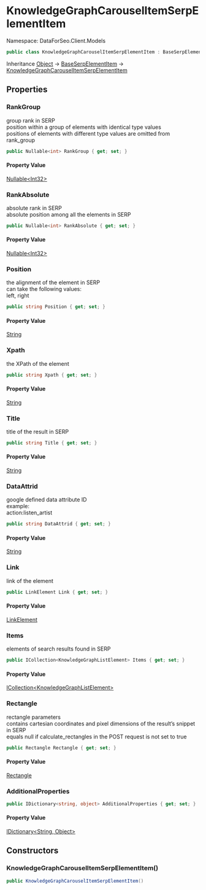 # KnowledgeGraphCarouselItemSerpElementItem

Namespace: DataForSeo.Client.Models

```csharp
public class KnowledgeGraphCarouselItemSerpElementItem : BaseSerpElementItem
```

Inheritance [Object](https://docs.microsoft.com/en-us/dotnet/api/system.object) → [BaseSerpElementItem](./dataforseo.client.models.baseserpelementitem.md) → [KnowledgeGraphCarouselItemSerpElementItem](./dataforseo.client.models.knowledgegraphcarouselitemserpelementitem.md)

## Properties

### **RankGroup**

group rank in SERP
 <br>position within a group of elements with identical type values
 <br>positions of elements with different type values are omitted from rank_group

```csharp
public Nullable<int> RankGroup { get; set; }
```

#### Property Value

[Nullable&lt;Int32&gt;](https://docs.microsoft.com/en-us/dotnet/api/system.nullable-1)<br>

### **RankAbsolute**

absolute rank in SERP
 <br>absolute position among all the elements in SERP

```csharp
public Nullable<int> RankAbsolute { get; set; }
```

#### Property Value

[Nullable&lt;Int32&gt;](https://docs.microsoft.com/en-us/dotnet/api/system.nullable-1)<br>

### **Position**

the alignment of the element in SERP
 <br>can take the following values:
 <br>left, right

```csharp
public string Position { get; set; }
```

#### Property Value

[String](https://docs.microsoft.com/en-us/dotnet/api/system.string)<br>

### **Xpath**

the XPath of the element

```csharp
public string Xpath { get; set; }
```

#### Property Value

[String](https://docs.microsoft.com/en-us/dotnet/api/system.string)<br>

### **Title**

title of the result in SERP

```csharp
public string Title { get; set; }
```

#### Property Value

[String](https://docs.microsoft.com/en-us/dotnet/api/system.string)<br>

### **DataAttrid**

google defined data attribute ID
 <br>example:
 <br>action:listen_artist

```csharp
public string DataAttrid { get; set; }
```

#### Property Value

[String](https://docs.microsoft.com/en-us/dotnet/api/system.string)<br>

### **Link**

link of the element

```csharp
public LinkElement Link { get; set; }
```

#### Property Value

[LinkElement](./dataforseo.client.models.linkelement.md)<br>

### **Items**

elements of search results found in SERP

```csharp
public ICollection<KnowledgeGraphListElement> Items { get; set; }
```

#### Property Value

[ICollection&lt;KnowledgeGraphListElement&gt;](https://docs.microsoft.com/en-us/dotnet/api/system.collections.generic.icollection-1)<br>

### **Rectangle**

rectangle parameters
 <br>contains cartesian coordinates and pixel dimensions of the result’s snippet in SERP
 <br>equals null if calculate_rectangles in the POST request is not set to true

```csharp
public Rectangle Rectangle { get; set; }
```

#### Property Value

[Rectangle](./dataforseo.client.models.rectangle.md)<br>

### **AdditionalProperties**

```csharp
public IDictionary<string, object> AdditionalProperties { get; set; }
```

#### Property Value

[IDictionary&lt;String, Object&gt;](https://docs.microsoft.com/en-us/dotnet/api/system.collections.generic.idictionary-2)<br>

## Constructors

### **KnowledgeGraphCarouselItemSerpElementItem()**

```csharp
public KnowledgeGraphCarouselItemSerpElementItem()
```
